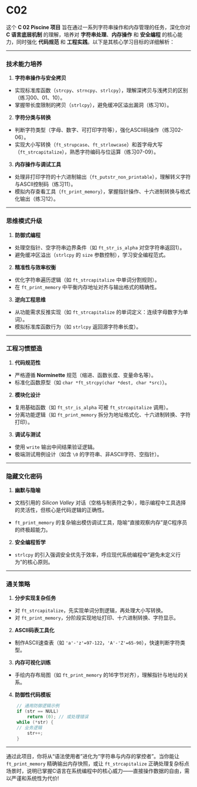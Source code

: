 # C02

这个 **C 02 Piscine 项目** 旨在通过一系列字符串操作和内存管理的任务，深化你对 **C 语言底层机制** 的理解，培养对 **字符串处理**、**内存操作** 和 **安全编程** 的核心能力，同时强化 **代码规范** 和 **工程实践**。以下是其核心学习目标的详细解析：

---

### **技术能力培养**
1. **字符串操作与安全拷贝**
- 实现标准库函数（`strcpy`、`strncpy`、`strlcpy`），理解深拷贝与浅拷贝的区别（练习00、01、10）。
- 掌握带长度限制的拷贝（`strlcpy`），避免缓冲区溢出漏洞（练习10）。

2. **字符分类与转换**
- 判断字符类型（字母、数字、可打印字符等），强化ASCII码操作（练习02-06）。
- 实现大小写转换（`ft_strupcase`、`ft_strlowcase`）和首字母大写（`ft_strcapitalize`），熟悉字符编码与位运算（练习07-09）。

3. **内存操作与调试工具**
- 处理非打印字符的十六进制输出（`ft_putstr_non_printable`），理解转义字符与ASCII控制码（练习11）。
- 模拟内存查看工具（`ft_print_memory`），掌握指针操作、十六进制转换与格式化输出（练习12）。

---

### **思维模式升级**
1. **防御式编程**
- 处理空指针、空字符串边界条件（如 `ft_str_is_alpha` 对空字符串返回1）。
- 避免缓冲区溢出（`strlcpy` 的 `size` 参数控制），学习安全编程范式。

2. **精准性与效率权衡**
- 优化字符串遍历逻辑（如 `ft_strcapitalize` 中单词分割规则）。
- 在 `ft_print_memory` 中平衡内存地址对齐与输出格式的精确性。

3. **逆向工程思维**
- 从功能需求反推实现（如 `ft_strcapitalize` 的单词定义：连续字母数字为单词）。
- 模拟标准库函数行为（如 `strlcpy` 返回源字符串长度）。

---

### **工程习惯塑造**
1. **代码规范性**
- 严格遵循 **Norminette** 规范（缩进、函数长度、变量命名等）。
- 标准化函数原型（如 `char *ft_strcpy(char *dest, char *src)`）。

2. **模块化设计**
- 复用基础函数（如 `ft_str_is_alpha` 可被 `ft_strcapitalize` 调用）。  
- 分离功能逻辑（如 `ft_print_memory` 拆分为地址格式化、十六进制转换、字符打印）。

3. **调试与测试**
- 使用 `write` 输出中间结果验证逻辑。
- 极端测试用例设计（如含 `\0` 的字符串、非ASCII字符、空指针）。

---

### **隐藏文化密码**
1. **幽默与隐喻**
- 文档引用的 *Silicon Valley* 对话（空格与制表符之争），暗示编程中工具选择的灵活性，但核心是代码逻辑的正确性。

- `ft_print_memory` 的复杂输出模仿调试工具，隐喻“直接观察内存”是C程序员的终极超能力。

2. **安全编程哲学**
- `strlcpy` 的引入强调安全优先于效率，呼应现代系统编程中“避免未定义行为”的核心原则。

---

### **通关策略**
1. **分步实现复杂任务**
- 对 `ft_strcapitalize`，先实现单词分割逻辑，再处理大小写转换。
- 对 `ft_print_memory`，分阶段实现地址打印、十六进制转换、字符显示。

2. **ASCII码表工具化**
- 制作ASCII速查表（如 `'a'-'z'=97-122`，`'A'-'Z'=65-90`），快速判断字符类型。

3. **内存可视化训练**
- 手绘内存布局图（如 `ft_print_memory` 的16字节对齐），理解指针与地址的关系。

4. **防御性代码模板**  
```c
	// 通用防御逻辑示例
	if (str == NULL)
		return (0); // 或处理错误
	while (*str) {
	// 业务逻辑
		str++;
	}
```

---

通过此项目，你将从“语法使用者”进化为“字符串与内存的掌控者”。当你能让 `ft_print_memory` 精确输出内存快照，或让 `ft_strcapitalize` 正确处理复杂标点场景时，说明已掌握C语言在系统编程中的核心威力——直接操作数据的自由，需以严谨和系统性为代价!
